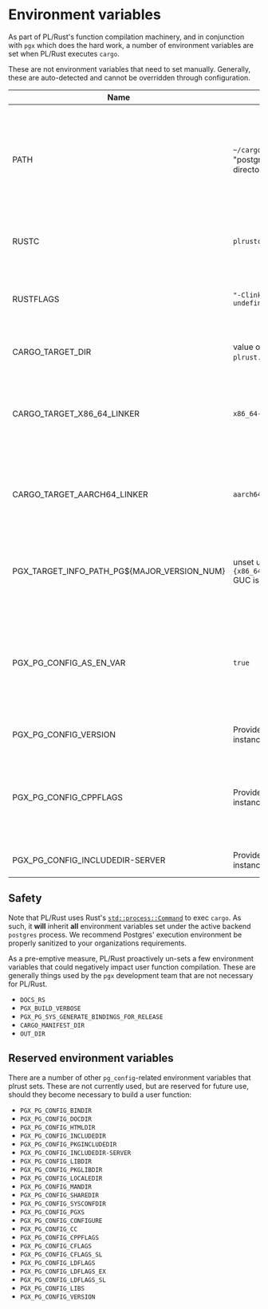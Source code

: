# Environment variables


As part of PL/Rust's function compilation machinery, and in conjunction with `pgx` which does the hard work, a number
of environment variables are set when PL/Rust executes `cargo`.

These are not environment variables that need to set manually.  Generally, these are auto-detected and cannot be 
overridden through configuration.

| Name                                        | Value                                                                         | How it's Used                                                                                                                                                                                                         |
|---------------------------------------------|-------------------------------------------------------------------------------|-----------------------------------------------------------------------------------------------------------------------------------------------------------------------------------------------------------------------|
| PATH                                        | `~/cargo/bin:/usr/bin` or `/usr/bin` if "postgres" user has no home directory | The `PATH` environment variable is **only** set by PL/Rust if it detects that one isn't already set.  <br/>As mentioned above, this one *can* be overridden via the `plrust.PATH_override` GUC in `postgresql.conf`.  |
| RUSTC                                       | `plrustc`                                                                     | This is set to plrust's "rust driver" executable, named `plrustc`.  It must be on the system PATH.                                                                                                                    | 
| RUSTFLAGS                                   | `"-Clink-args=-Wl,-undefined,dynamic_lookup"`                                 | Used by `rustc` to indicate that Postgres internal symbols are only available at run-time, not compile-time.                                                                                                          |
| CARGO_TARGET_DIR                            | value of GUC `plrust.work_dir`/`target`                                       | This is the filesystem path `cargo` will store its intermediate compilation artifacts.                                                                                                                                |
 | CARGO_TARGET_X86_64_LINKER                  | `x86_64-linux-gnu-gcc`                                                        | Used only when cross-compiling *to* x86_64, this tells `rustc` which linker to use.  The `plrust.x86_64_linker` GUC can override the default.                                                                         |
| CARGO_TARGET_AARCH64_LINKER                 | `aarch64-linux-gnu-gcc`                                                       | Used only when cross-compiling *to* aarch64, this tells `rustc` which linker to use.  The `plrust.aarch64_linker` GUC can override the default.                                                                       |
 | PGX_TARGET_INFO_PATH_PG${MAJOR_VERSION_NUM} | unset unless `plrust.{x86_64/aarch64}_pgx_bindings_path` GUC is set           | Used only when cross-compiling *to* the specified target.  This tells `pgx` where to find the generated Postgres bindings for that platform.                                                                          | 
| PGX_PG_CONFIG_AS_EN_VAR                     | `true`                                                                        | Indicates to the `trusted-pgx` dependency, and ultimately `pgx` itself that instead of getting the values it needs for compilation from the Postgres `pg_config` tool, it should get them from environment variables. |
| PGX_PG_CONFIG_VERSION                       | Provided by the running Postgres instance                                     | Used by `pgx` to build the PL/Rust user function.                                                                                                                                                                     |
| PGX_PG_CONFIG_CPPFLAGS                      | Provided by the running Postgres instance                                     | Used by `pgx` to build the PL/Rust user function (technically unused by PL/Rust's build process as PL/Rust does not include the pgx "cshim" for which this is normally used).                                         |
| PGX_PG_CONFIG_INCLUDEDIR-SERVER             | Provided by the running Postgres instance                                     | Used by `pgx` to build the PL/Rust user function.                                                                                                                                                                     |

## Safety

Note that PL/Rust uses Rust's [`std::process::Command`](https://doc.rust-lang.org/beta/std/process/struct.Command.html) 
to exec `cargo`.  As such, it **will** inherit **all** environment variables set under the active backend `postgres` 
process.  We recommend Postgres' execution environment be properly sanitized to your organizations requirements.

As a pre-emptive measure, PL/Rust proactively un-sets a few environment variables
that could negatively impact user function compilation.
These are generally things used by the `pgx` development team that are not
necessary for PL/Rust.

* `DOCS_RS`
* `PGX_BUILD_VERBOSE`
* `PGX_PG_SYS_GENERATE_BINDINGS_FOR_RELEASE`
* `CARGO_MANIFEST_DIR`
* `OUT_DIR`



## Reserved environment variables

There are a number of other `pg_config`-related environment variables that plrust sets.  These are not currently used,
but are reserved for future use, should they become necessary to build a user function:

* `PGX_PG_CONFIG_BINDIR`
* `PGX_PG_CONFIG_DOCDIR`
* `PGX_PG_CONFIG_HTMLDIR`
* `PGX_PG_CONFIG_INCLUDEDIR`
* `PGX_PG_CONFIG_PKGINCLUDEDIR`
* `PGX_PG_CONFIG_INCLUDEDIR-SERVER`
* `PGX_PG_CONFIG_LIBDIR`
* `PGX_PG_CONFIG_PKGLIBDIR`
* `PGX_PG_CONFIG_LOCALEDIR`
* `PGX_PG_CONFIG_MANDIR`
* `PGX_PG_CONFIG_SHAREDIR`
* `PGX_PG_CONFIG_SYSCONFDIR`
* `PGX_PG_CONFIG_PGXS`
* `PGX_PG_CONFIG_CONFIGURE`
* `PGX_PG_CONFIG_CC`
* `PGX_PG_CONFIG_CPPFLAGS`
* `PGX_PG_CONFIG_CFLAGS`
* `PGX_PG_CONFIG_CFLAGS_SL`
* `PGX_PG_CONFIG_LDFLAGS`
* `PGX_PG_CONFIG_LDFLAGS_EX`
* `PGX_PG_CONFIG_LDFLAGS_SL`
* `PGX_PG_CONFIG_LIBS`
* `PGX_PG_CONFIG_VERSION`
